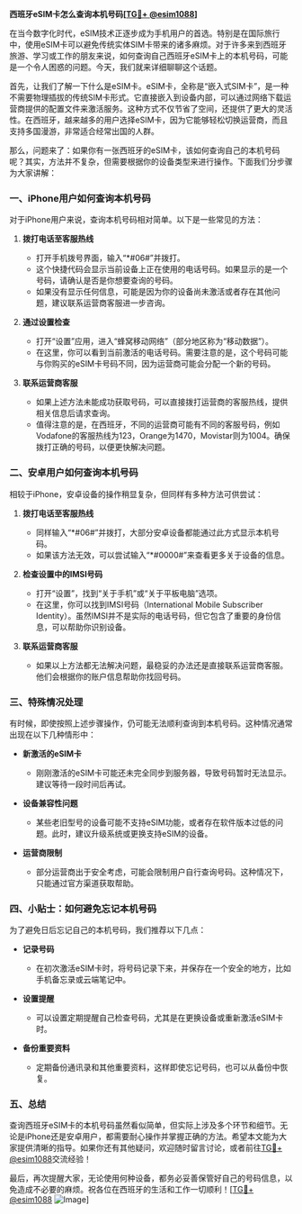 **西班牙eSIM卡怎么查询本机号码[[TG💪+ @esim1088](https://t.me/s/esim1088)]**

在当今数字化时代，eSIM技术正逐步成为手机用户的首选。特别是在国际旅行中，使用eSIM卡可以避免传统实体SIM卡带来的诸多麻烦。对于许多来到西班牙旅游、学习或工作的朋友来说，如何查询自己西班牙eSIM卡上的本机号码，可能是一个令人困惑的问题。今天，我们就来详细聊聊这个话题。

首先，让我们了解一下什么是eSIM卡。eSIM卡，全称是“嵌入式SIM卡”，是一种不需要物理插拔的传统SIM卡形式。它直接嵌入到设备内部，可以通过网络下载运营商提供的配置文件来激活服务。这种方式不仅节省了空间，还提供了更大的灵活性。在西班牙，越来越多的用户选择eSIM卡，因为它能够轻松切换运营商，而且支持多国漫游，非常适合经常出国的人群。

那么，问题来了：如果你有一张西班牙的eSIM卡，该如何查询自己的本机号码呢？其实，方法并不复杂，但需要根据你的设备类型来进行操作。下面我们分步骤为大家讲解：

### **一、iPhone用户如何查询本机号码**
对于iPhone用户来说，查询本机号码相对简单。以下是一些常见的方法：

1. **拨打电话至客服热线**
   - 打开手机拨号界面，输入“*#06#”并拨打。
   - 这个快捷代码会显示当前设备上正在使用的电话号码。如果显示的是一个号码，请确认是否是你想要查询的号码。
   - 如果没有显示任何信息，可能是因为你的设备尚未激活或者存在其他问题，建议联系运营商客服进一步咨询。

2. **通过设置检查**
   - 打开“设置”应用，进入“蜂窝移动网络”（部分地区称为“移动数据”）。
   - 在这里，你可以看到当前激活的电话号码。需要注意的是，这个号码可能与你购买的eSIM卡号码不同，因为运营商可能会分配一个新的号码。

3. **联系运营商客服**
   - 如果上述方法未能成功获取号码，可以直接拨打运营商的客服热线，提供相关信息后请求查询。
   - 值得注意的是，在西班牙，不同的运营商可能有不同的客服号码，例如Vodafone的客服热线为123，Orange为1470，Movistar则为1004。确保拨打正确的号码，以便更快解决问题。

### **二、安卓用户如何查询本机号码**
相较于iPhone，安卓设备的操作稍显复杂，但同样有多种方法可供尝试：

1. **拨打电话至客服热线**
   - 同样输入“*#06#”并拨打，大部分安卓设备都能通过此方式显示本机号码。
   - 如果该方法无效，可以尝试输入“*#0000#”来查看更多关于设备的信息。

2. **检查设置中的IMSI号码**
   - 打开“设置”，找到“关于手机”或“关于平板电脑”选项。
   - 在这里，你可以找到IMSI号码（International Mobile Subscriber Identity）。虽然IMSI并不是实际的电话号码，但它包含了重要的身份信息，可以帮助你识别设备。

3. **联系运营商客服**
   - 如果以上方法都无法解决问题，最稳妥的办法还是直接联系运营商客服。他们会根据你的账户信息帮助你找回号码。

### **三、特殊情况处理**
有时候，即使按照上述步骤操作，仍可能无法顺利查询到本机号码。这种情况通常出现在以下几种情形中：

- **新激活的eSIM卡**
  - 刚刚激活的eSIM卡可能还未完全同步到服务器，导致号码暂时无法显示。建议等待一段时间后再试。
  
- **设备兼容性问题**
  - 某些老旧型号的设备可能不支持eSIM功能，或者存在软件版本过低的问题。此时，建议升级系统或更换支持eSIM的设备。

- **运营商限制**
  - 部分运营商出于安全考虑，可能会限制用户自行查询号码。这种情况下，只能通过官方渠道获取帮助。

### **四、小贴士：如何避免忘记本机号码**
为了避免日后忘记自己的本机号码，我们推荐以下几点：

- **记录号码**
  - 在初次激活eSIM卡时，将号码记录下来，并保存在一个安全的地方，比如手机备忘录或云端笔记中。

- **设置提醒**
  - 可以设置定期提醒自己检查号码，尤其是在更换设备或重新激活eSIM卡时。

- **备份重要资料**
  - 定期备份通讯录和其他重要资料，这样即使忘记号码，也可以从备份中恢复。

### **五、总结**
查询西班牙eSIM卡的本机号码虽然看似简单，但实际上涉及多个环节和细节。无论是iPhone还是安卓用户，都需要耐心操作并掌握正确的方法。希望本文能为大家提供清晰的指导。如果你还有其他疑问，欢迎随时留言讨论，或者前往[TG💪+ @esim1088](https://t.me/s/esim1088)交流经验！

最后，再次提醒大家，无论使用何种设备，都务必妥善保管好自己的号码信息，以免造成不必要的麻烦。祝各位在西班牙的生活和工作一切顺利！[[TG💪+ @esim1088](https://t.me/s/esim1088) ![Image](https://i.postimg.cc/4NQfJmqS/Snipaste-2025-05-13-00-14-12.png)]